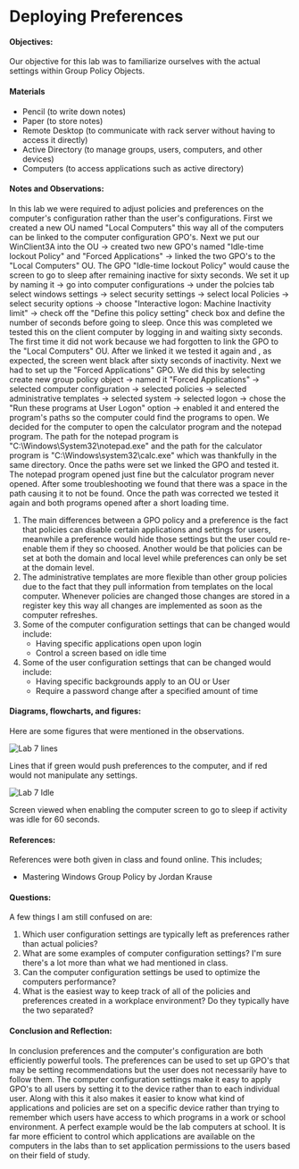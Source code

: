 <h1>Deploying Preferences</h1>
  <h4>Objectives:</h4>
  <p>Our objective for this lab was to familiarize ourselves with the actual settings within Group Policy Objects.
</p>
  <h4>Materials</h4> 
  <ul>
    <li>Pencil (to write down notes)</li>
    <li>Paper (to store notes)</li>
    <li>Remote Desktop (to communicate with rack server without having  to access it directly)</li>
    <li>Active Directory (to manage groups, users, computers, and other devices)
    <li>Computers (to access applications such as active directory)</li>
  </ul>
  <h4>Notes and Observations:</h4>
    <p>
      In this lab we were required to adjust policies and preferences on the computer's configuration rather than the user's configurations. First we created a new OU named "Local Computers" this way all of the computers can be linked to the computer configuration GPO's. Next we put our WinClient3A into the OU -> created two new GPO's named "Idle-time lockout Policy" and "Forced Applications" -> linked the two GPO's to the "Local Computers" OU. The GPO "Idle-time lockout Policy" would cause the screen to go to sleep after remaining inactive for sixty seconds. We set it up by naming it -> go into computer configurations -> under the polcies tab select windows settings -> select security settings -> select local Policies -> select security options -> choose "Interactive logon: Machine Inactivity limit" -> check off the "Define this policy setting" check box and define the number of seconds before going to sleep. Once this was completed we tested this on the client computer by logging in and waiting sixty seconds. The first time it did not work because we had forgotten to link the GPO to the "Local Computers" OU. After we linked it we tested it again and , as expected, the screen went black after sixty seconds of inactivity. Next we had to set up the "Forced Applications" GPO. We did this by selecting create new group policy object -> named it "Forced Applications" -> selected computer configuration -> selected policies -> selected administrative templates -> selected system -> selected logon -> chose the "Run these programs at User Logon" option -> enabled it and entered the program's paths so the computer could find the programs to open. We decided for the computer to open the calculator program and the notepad program. The path for the notepad program is "C:\Windows\System32\notepad.exe" and the path for the calculator program is "C:\Windows\system32\calc.exe" which was thankfully in the same directory. Once the paths were set we linked the GPO and tested it. The notepad program opened just fine but the calculator program never opened. After some troubleshooting we found that there was a space in the path causing it to not be found. Once the path was corrected we tested it again and both programs opened after a short loading time.
    </p>
    <ol>
     <li> The main differences between a GPO policy and a preference is the fact that policies can disable certain applications and settings for users, meanwhile a preference would hide those settings but the user could re-enable them if they so choosed. Another would be that policies can be set at both the domain and local level while preferences can only be set at the domain level.</li>      
     <li> The administrative templates are more flexible than other group policies due to the fact that they pull information from templates on the local computer. Whenever policies are changed those changes are stored in a register key this way all changes are implemented as soon as the computer refreshes.</li>
     <li> Some of the computer configuration settings that can be changed would include:
          <ul>
            <li> Having specific applications open upon login</li>
            <li> Control a screen based on idle time</li>
          </ul>
     </li>
     <li> Some of the user configuration settings that can be changed would include:
          <ul>
            <li> Having specific backgrounds apply to an OU or User</li>
            <li> Require a password change after a specified amount of time</li>
          </ul>
     </li>
    </ol>
  <h4>Diagrams, flowcharts, and figures:</h4>
  Here are some figures that were mentioned in the observations.
  
    
   ![Lab 7 lines](https://user-images.githubusercontent.com/31741807/56866655-59473200-69a1-11e9-83ca-e9f235bce689.png)
   <p>Lines that if green would push preferences to the computer, and if red would not manipulate any settings.</p>
   
   ![Lab 7 Idle](https://user-images.githubusercontent.com/31741807/56866656-59dfc880-69a1-11e9-90af-aa6d3c204d1f.png)
   <p>Screen viewed when enabling the computer screen to go to sleep if activity was idle for 60 seconds.</p>
    
  <h4>References:</h4>
    References were both given in class and found online. This includes;
    <ul>
      <li> Mastering Windows Group Policy by Jordan Krause</li>
    </ul>
  <h4>Questions:</h4>
  A few things I am still confused on are:
  <ol>
  <li> Which user configuration settings are typically left as preferences rather than actual policies?</li>
  <li> What are some examples of computer configuration settings? I'm sure there's a lot more than what we had mentioned in class.</li>
  <li> Can the computer configuration settings be used to optimize the computers performance?</li>
  <li> What is the easiest way to keep track of all of the policies and preferences created in a workplace environment? Do they typically have the two separated?</li>
  </ol>
  <h4>Conclusion and Reflection:</h4>
    <p>
    In conclusion preferences and the computer's configuration are both efficiently powerful tools. The preferences can be used to set up GPO's that may be setting recommendations but the user does not necessarily have to follow them. The computer configuration settings make it easy to apply GPO's to all users by setting it to the device rather than to each individual user. Along with this it also makes it easier to know what kind of applications and policies are set on a specific device rather than trying to remember which users have access to which programs in a work or school environment. A perfect example would be the lab computers at school. It is far more efficient to control which applications are available on the computers in the labs than to set application permissions to the users based on their field of study.
    </p>

